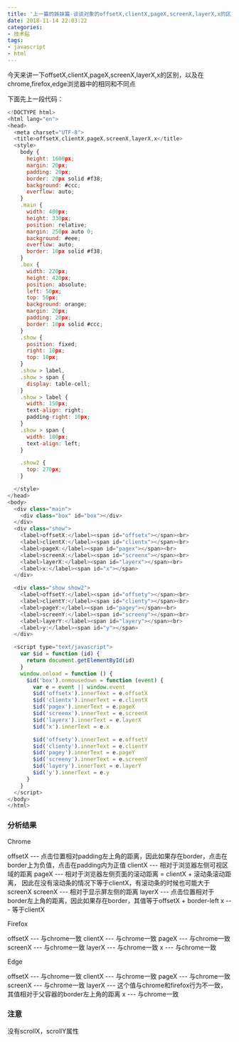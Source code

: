 ```yaml
---
title: '上一篇的姊妹篇-谈谈对象的offsetX,clientX,pageX,screenX,layerX,x的区别'
date: 2018-11-14 22:03:22
categories:
- 技术贴
tags:
- javascript
- html
---
```


今天来讲一下offsetX,clientX,pageX,screenX,layerX,x的区别，以及在chrome,firefox,edge浏览器中的相同和不同点

下面先上一段代码：

```javascript
<!DOCTYPE html>
<html lang="en">
<head>
  <meta charset="UTF-8">
  <title>offsetX,clientX,pageX,screenX,layerX,x</title>
  <style>
    body {
      height: 1600px;
      margin: 20px;
      padding: 20px;
      border: 20px solid #f38;
      background: #ccc;
      overflow: auto;
    }
    .main {
      width: 400px;
      height: 330px;
      position: relative;
      margin: 250px auto 0;
      background: #eee;
      overflow: auto;
      border: 10px solid #f38;
    }
    .box {
      width: 220px;
      height: 420px;
      position: absolute;
      left: 50px;
      top: 50px;
      background: orange;
      margin: 20px;
      padding: 20px;
      border: 10px solid #ccc;
    }
    .show {
      position: fixed;
      right: 10px;
      top: 10px;
    }
    .show > label,
    .show > span {
      display: table-cell;
    }
    .show > label {
      width: 150px;
      text-align: right;
      padding-right: 10px;
    }
    .show > span {
      width: 100px;
      text-align: left;
    }

    .show2 {
      top: 270px;
    }

  </style>
</head>
<body>
  <div class="main">
    <div class="box" id="box"></div>
  </div>
  <div class="show">
    <label>offsetX:</label><span id="offsetx"></span><br>
    <label>clientX:</label><span id="clientx"></span><br>
    <label>pageX:</label><span id="pagex"></span><br>
    <label>screenX:</label><span id="screenx"></span><br>
    <label>layerX:</label><span id="layerx"></span><br>
    <label>x:</label><span id="x"></span>
  </div>

  <div class="show show2">
    <label>offsetY:</label><span id="offsety"></span><br>
    <label>clientY:</label><span id="clienty"></span><br>
    <label>pageY:</label><span id="pagey"></span><br>
    <label>screenY:</label><span id="screeny"></span><br>
    <label>layerY:</label><span id="layery"></span><br>
    <label>y:</label><span id="y"></span>
  </div>

  <script type="text/javascript">
    var $id = function (id) {
      return document.getElementById(id)
    }
    window.onload = function () {
      $id('box').onmousedown = function (event) {
        var e = event || window.event
        $id('offsetx').innerText = e.offsetX
        $id('clientx').innerText = e.clientX
        $id('pagex').innerText = e.pageX
        $id('screenx').innerText = e.screenX
        $id('layerx').innerText = e.layerX
        $id('x').innerText = e.x

        $id('offsety').innerText = e.offsetY
        $id('clienty').innerText = e.clientY
        $id('pagey').innerText = e.pageY
        $id('screeny').innerText = e.screenY
        $id('layery').innerText = e.layerY
        $id('y').innerText = e.y
      }
    }
  </script>
</body>
</html>
```

### 分析结果

Chrome

offsetX --- 点击位置相对padding左上角的距离，因此如果存在border，点击在border上为负值，点击在padding内为正值
clientX --- 相对于浏览器左侧可视区域的距离
pageX --- 相对于浏览器左侧页面的滚动距离 = clientX + 滚动条滚动距离， 因此在没有滚动条的情况下等于clientX，有滚动条的时候也可能大于screenX
screenX --- 相对于显示屏左侧的距离
layerX --- 点击位置相对于border左上角的距离，因此如果存在border，其值等于offsetX + border-left
x --- 等于clientX 

Firefox

offsetX --- 与chrome一致
clientX --- 与chrome一致
pageX --- 与chrome一致
screenX --- 与chrome一致
layerX --- 与chrome一致
x --- 与chrome一致 

Edge

offsetX --- 与chrome一致
clientX --- 与chrome一致
pageX --- 与chrome一致
screenX --- 与chrome一致
layerX --- 这个值与chrome和firefox行为不一致，其值相对于父容器的border左上角的距离
x --- 与chrome一致

### 注意

没有scrollX，scrollY属性